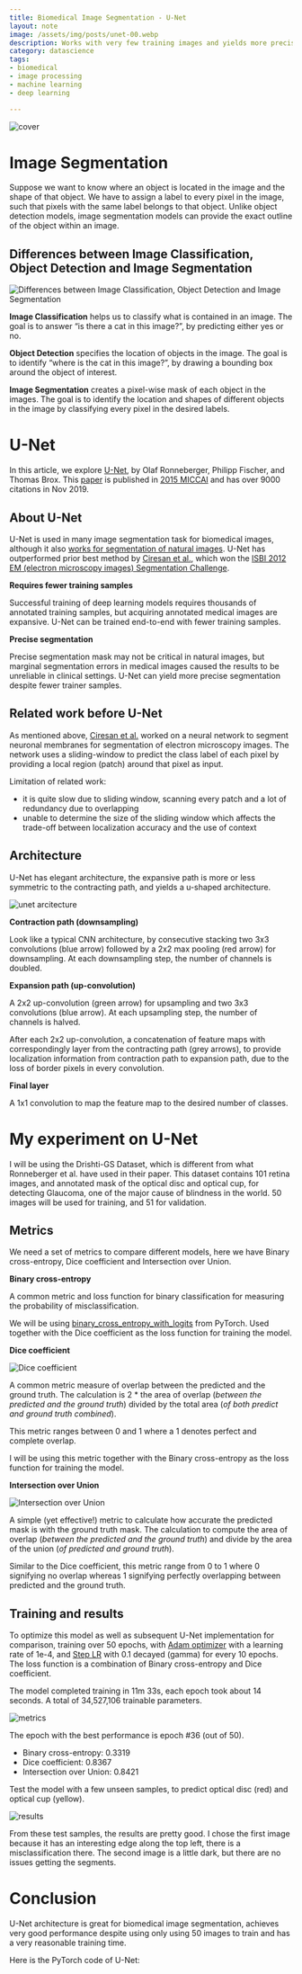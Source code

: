 ```yaml
---
title: Biomedical Image Segmentation - U-Net
layout: note
image: /assets/img/posts/unet-00.webp
description: Works with very few training images and yields more precise segmentation
category: datascience
tags:
- biomedical
- image processing
- machine learning
- deep learning

---
```


![cover](/assets/img/posts/unet-00.webp)

# Image Segmentation

Suppose we want to know where an object is located in the image and the shape of that object. We have to assign a label to every pixel in the image, such that pixels with the same label belongs to that object. Unlike object detection models, image segmentation models can provide the exact outline of the object within an image.

## Differences between Image Classification, Object Detection and Image Segmentation

![Differences between Image Classification, Object Detection and Image Segmentation](/assets/img/posts/unet-01.webp)

**Image Classification** helps us to classify what is contained in an image. The goal is to answer “is there a cat in this image?”, by predicting either yes or no.

**Object Detection** specifies the location of objects in the image. The goal is to identify “where is the cat in this image?”, by drawing a bounding box around the object of interest.

**Image Segmentation** creates a pixel-wise mask of each object in the images. The goal is to identify the location and shapes of different objects in the image by classifying every pixel in the desired labels.

# U-Net

In this article, we explore [U-Net](https://lmb.informatik.uni-freiburg.de/people/ronneber/u-net/), by Olaf Ronneberger, Philipp Fischer, and Thomas Brox. This [paper](https://arxiv.org/pdf/1505.04597.pdf) is published in [2015 MICCAI](https://www.miccai2019.org/) and has over 9000 citations in Nov 2019.

## About U-Net

U-Net is used in many image segmentation task for biomedical images, although it also [works for segmentation of natural images](https://www.tensorflow.org/tutorials/images/segmentation). U-Net has outperformed prior best method by [Ciresan et al.](http://papers.nips.cc/paper/4741-deep-neural-networks), which won the [ISBI 2012 EM (electron microscopy images) Segmentation Challenge](http://brainiac2.mit.edu/isbi_challenge/content/isbi-2012-workshop-results).

**Requires fewer training samples**

Successful training of deep learning models requires thousands of annotated training samples, but acquiring annotated medical images are expansive. U-Net can be trained end-to-end with fewer training samples.

**Precise segmentation**

Precise segmentation mask may not be critical in natural images, but marginal segmentation errors in medical images caused the results to be unreliable in clinical settings. U-Net can yield more precise segmentation despite fewer trainer samples.

## Related work before U-Net

As mentioned above, [Ciresan et al.](http://papers.nips.cc/paper/4741-deep-neural-networks) worked on a neural network to segment neuronal membranes for segmentation of electron microscopy images. The network uses a sliding-window to predict the class label of each pixel by providing a local region (patch) around that pixel as input.

Limitation of related work:

- it is quite slow due to sliding window, scanning every patch and a lot of redundancy due to overlapping
- unable to determine the size of the sliding window which affects the trade-off between localization accuracy and the use of context

## Architecture

U-Net has elegant architecture, the expansive path is more or less symmetric to the contracting path, and yields a u-shaped architecture.

![unet arcitecture](/assets/img/posts/unet-02.webp)

**Contraction path (downsampling)**

Look like a typical CNN architecture, by consecutive stacking two 3x3 convolutions (blue arrow) followed by a 2x2 max pooling (red arrow) for downsampling. At each downsampling step, the number of channels is doubled.

**Expansion path (up-convolution)**

A 2x2 up-convolution (green arrow) for upsampling and two 3x3 convolutions (blue arrow). At each upsampling step, the number of channels is halved.

After each 2x2 up-convolution, a concatenation of feature maps with correspondingly layer from the contracting path (grey arrows), to provide localization information from contraction path to expansion path, due to the loss of border pixels in every convolution.

**Final layer**

A 1x1 convolution to map the feature map to the desired number of classes.

# My experiment on U-Net

I will be using the Drishti-GS Dataset, which is different from what Ronneberger et al. have used in their paper. This dataset contains 101 retina images, and annotated mask of the optical disc and optical cup, for detecting Glaucoma, one of the major cause of blindness in the world. 50 images will be used for training, and 51 for validation.

## Metrics

We need a set of metrics to compare different models, here we have Binary cross-entropy, Dice coefficient and Intersection over Union.

**Binary cross-entropy**

A common metric and loss function for binary classification for measuring the probability of misclassification.

We will be using [binary_cross_entropy_with_logits](https://pytorch.org/docs/stable/nn.functional.html#binary-cross-entropy-with-logits) from PyTorch. Used together with the Dice coefficient as the loss function for training the model.

**Dice coefficient**

![Dice coefficient](/assets/img/posts/unet-03.webp#skinny_image)

A common metric measure of overlap between the predicted and the ground truth. The calculation is 2 * the area of overlap (*between the predicted and the ground truth*) divided by the total area (*of both predict and ground truth combined*).

This metric ranges between 0 and 1 where a 1 denotes perfect and complete overlap.

I will be using this metric together with the Binary cross-entropy as the loss function for training the model.

**Intersection over Union**

![Intersection over Union](/assets/img/posts/unet-04.webp#skinny_image)

A simple (yet effective!) metric to calculate how accurate the predicted mask is with the ground truth mask. The calculation to compute the area of overlap (*between the predicted and the ground truth*) and divide by the area of the union (*of predicted and ground truth*).

Similar to the Dice coefficient, this metric range from 0 to 1 where 0 signifying no overlap whereas 1 signifying perfectly overlapping between predicted and the ground truth.

## Training and results

To optimize this model as well as subsequent U-Net implementation for comparison, training over 50 epochs, with [Adam optimizer](https://pytorch.org/docs/stable/optim.html#torch.optim.Adam) with a learning rate of 1e-4, and [Step LR](https://pytorch.org/docs/stable/optim.html#torch.optim.lr_scheduler.StepLR) with 0.1 decayed (gamma) for every 10 epochs. The loss function is a combination of Binary cross-entropy and Dice coefficient.

The model completed training in 11m 33s, each epoch took about 14 seconds. A total of 34,527,106 trainable parameters.

![metrics](/assets/img/posts/unet-05.webp)

The epoch with the best performance is epoch #36 (out of 50).
- Binary cross-entropy: 0.3319
- Dice coefficient: 0.8367
- Intersection over Union: 0.8421

Test the model with a few unseen samples, to predict optical disc (red) and optical cup (yellow).

![results](/assets/img/posts/unet-06.webp)

From these test samples, the results are pretty good. I chose the first image because it has an interesting edge along the top left, there is a misclassification there. The second image is a little dark, but there are no issues getting the segments.

# Conclusion

U-Net architecture is great for biomedical image segmentation, achieves very good performance despite using only using 50 images to train and has a very reasonable training time.

Here is the PyTorch code of U-Net:

<script src="https://gist.github.com/jinglescode/4045ebaf9dd456919e08775fc3fb8cbb.js"></script>
